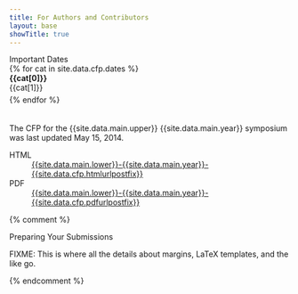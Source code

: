 ```yaml
---
title: For Authors and Contributors
layout: base
showTitle: true
---
```


<div class="col-sm-12" id="featured">
    <div class="page-header text-muted">
        Important Dates
    </div>
</div>

<div class="row"  style="padding-bottom: 20px;">
{% for cat in site.data.cfp.dates %}
<div class="row" style="padding-bottom: 5px;">
    <div class="col-sm-5 col-sm-offset-1">
        <b>{{cat[0]}}</b>
    </div>
    <div class="col-sm-6 ">
        {{cat[1]}}
    </div>
</div>
{% endfor %}
</div>

<div class="row">
    <div class="col-sm-10">
        <p>The CFP for the {{site.data.main.upper}} {{site.data.main.year}} symposium was last updated May 15, 2014.</p>
        <dl class="dl-horizontal">
            <dt> HTML </dt>
            <dd> 
                <a href="{{site.data.main.lower}}-{{site.data.main.year}}-{{site.data.cfp.htmlurlpostfix}}">
                    {{site.data.main.lower}}-{{site.data.main.year}}-{{site.data.cfp.htmlurlpostfix}}
                </a> </dd>
            <dt> PDF </dt>
            <dd> 
                <a href="{{site.data.main.lower}}-{{site.data.main.year}}-{{site.data.cfp.pdfurlpostfix}}"> 
                    {{site.data.main.lower}}-{{site.data.main.year}}-{{site.data.cfp.pdfurlpostfix}}
                </a>
                </dd>
        </dl>
    
</div></div>

{% comment %}
<div class="col-sm-12" id="featured">
    <div class="page-header text-muted">
        Preparing Your Submissions
    </div>
</div>

FIXME: This is where all the details about margins, LaTeX templates, and the like go.

{% endcomment %}